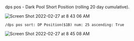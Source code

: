 dps pos - Dark Pool Short Position (rolling 20 day cumulative).

![Screen Shot 2022-02-27 at 8 43 06 AM](https://user-images.githubusercontent.com/85772166/155891339-a5234b48-51d9-4f27-91e4-79b2fcfc82ee.png)

```
/dps pos sort: DP Position($1B) num: 25 ascending: True
```

![Screen Shot 2022-02-27 at 8 45 08 AM](https://user-images.githubusercontent.com/85772166/155891399-ae118b11-ea91-4682-a6f1-029dbecc907c.png)

